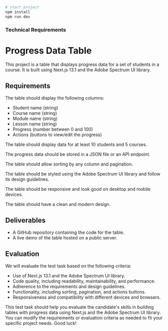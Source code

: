 ```bash
# start project
npm install
npm run dev
```
### Technical Requirements

# Progress Data Table

This project is a table that displays progress data for a set of students in a course. It is built using Next.js 13.1 and the Adobe Spectrum UI library.

## Requirements

The table should display the following columns:
- Student name (string)
- Course name (string)
- Module name (string)
- Lesson name (string)
- Progress (number between 0 and 100)
- Actions (buttons to view/edit the progress)

The table should display data for at least 10 students and 5 courses.

The progress data should be stored in a JSON file or an API endpoint.

The table should allow sorting by any column and pagination.

The table should be styled using the Adobe Spectrum UI library and follow its design guidelines.

The table should be responsive and look good on desktop and mobile devices.

The table should have a clean and modern design.

## Deliverables
- A GitHub repository containing the code for the table.
- A live demo of the table hosted on a public server.

## Evaluation
We will evaluate the test task based on the following criteria:
- Use of Next.js 13.1 and the Adobe Spectrum UI library.
- Code quality, including readability, maintainability, and performance.
- Adherence to the requirements and design guidelines.
- Functionality, including sorting, pagination, and actions buttons.
- Responsiveness and compatibility with different devices and browsers.

This test task should help you evaluate the candidate's skills in building tables with progress data using Next.js and the Adobe Spectrum UI library. You can modify the requirements or evaluation criteria as needed to fit your specific project needs.
Good luck!